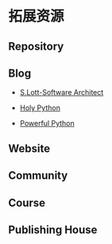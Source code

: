 # 拓展资源

## Repository
## Blog

- [S.Lott-Software Architect](https://slott-softwarearchitect.blogspot.com/)

- [Holy Python](https://holypython.com/100-python-tips-tricks/)

- [Powerful Python](https://powerfulpython.com/blog/)

## Website

## Community

## Course

## Publishing House 

<!-- https://www.packtpub.com/free-learning -->


<!-- 
Self-taught = [
  Udemy,
  Udacity,
  Google, 
  YouTube, 
  W3Schools,
  Odin Project,
  StackOverflow,
  Khan Academy, 
  FreeCodeCamp
] 
-->